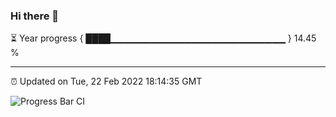 ### Hi there 👋

⏳ Year progress { ████▁▁▁▁▁▁▁▁▁▁▁▁▁▁▁▁▁▁▁▁▁▁▁▁▁▁ } 14.45 %

---

⏰ Updated on Tue, 22 Feb 2022 18:14:35 GMT

![Progress Bar CI](https://github.com/liununu/liununu/workflows/Progress%20Bar%20CI/badge.svg)

